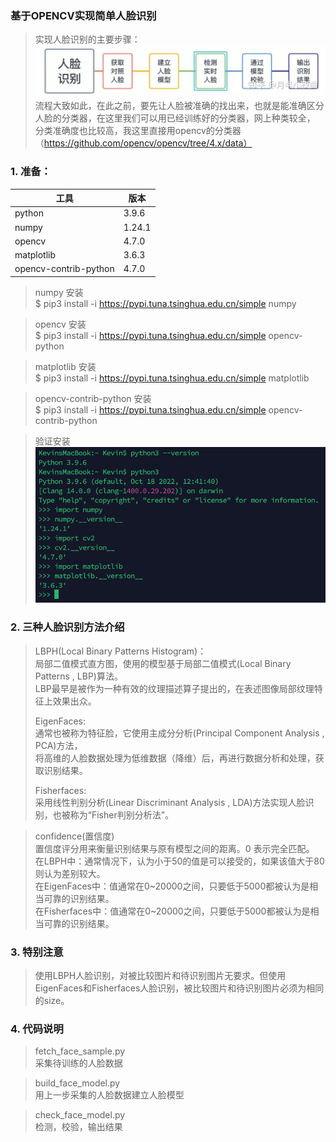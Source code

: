 ### 基于OPENCV实现简单人脸识别
> 实现人脸识别的主要步骤：   
> ![](screenshot/fr_step.png)  
> 流程大致如此，在此之前，要先让人脸被准确的找出来，也就是能准确区分人脸的分类器，在这里我们可以用已经训练好的分类器，网上种类较全，
> 分类准确度也比较高，我这里直接用opencv的分类器（https://github.com/opencv/opencv/tree/4.x/data）  

### 1. 准备：
| 工具                    | 版本   |
|------------------------|--------|
| python                 | 3.9.6  |
| numpy                  | 1.24.1 |
| opencv                 | 4.7.0  |
| matplotlib             | 3.6.3  |
| opencv-contrib-python  | 4.7.0  |

> numpy 安装  
> $ pip3 install -i https://pypi.tuna.tsinghua.edu.cn/simple numpy  

> opencv 安装  
> $ pip3 install -i https://pypi.tuna.tsinghua.edu.cn/simple opencv-python  

> matplotlib 安装  
> $ pip3 install -i https://pypi.tuna.tsinghua.edu.cn/simple matplotlib  

> opencv-contrib-python 安装  
> $ pip3 install -i https://pypi.tuna.tsinghua.edu.cn/simple opencv-contrib-python

> 验证安装  
> ![](screenshot/install_check.png)  

### 2. 三种人脸识别方法介绍  
> LBPH(Local Binary Patterns Histogram)：  
> 局部二值模式直方图，使用的模型基于局部二值模式(Local Binary Patterns , LBP)算法。  
> LBP最早是被作为一种有效的纹理描述算子提出的，在表述图像局部纹理特征上效果出众。  
>  
> EigenFaces:  
> 通常也被称为特征脸，它使用主成分分析(Principal Component Analysis , PCA)方法，  
> 将高维的人脸数据处理为低维数据（降维）后，再进行数据分析和处理，获取识别结果。
>  
> Fisherfaces:  
> 采用线性判别分析(Linear Discriminant Analysis , LDA)方法实现人脸识别，也被称为“Fisher判别分析法”。  

> confidence(置信度)  
> 置信度评分用来衡量识别结果与原有模型之间的距离。0 表示完全匹配。  
> 在LBPH中：通常情况下，认为小于50的值是可以接受的，如果该值大于80则认为差别较大。  
> 在EigenFaces中：值通常在0~20000之间，只要低于5000都被认为是相当可靠的识别结果。  
> 在Fisherfaces中：值通常在0~20000之间，只要低于5000都被认为是相当可靠的识别结果。  

### 3. 特别注意  
> 使用LBPH人脸识别，对被比较图片和待识别图片无要求。但使用EigenFaces和Fisherfaces人脸识别，被比较图片和待识别图片必须为相同的size。

### 4. 代码说明
> fetch_face_sample.py  
> 采集待训练的人脸数据  

> build_face_model.py  
> 用上一步采集的人脸数据建立人脸模型

> check_face_model.py  
> 检测，校验，输出结果
